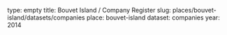 type: empty
title: Bouvet Island / Company Register
slug: places/bouvet-island/datasets/companies
place: bouvet-island
dataset: companies
year: 2014
